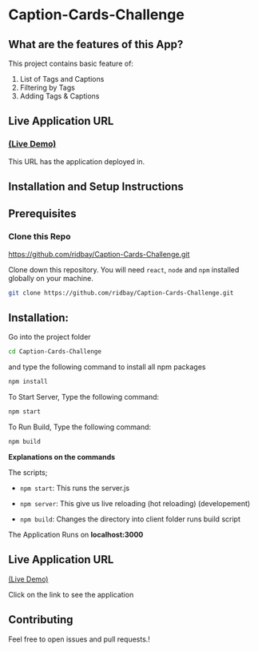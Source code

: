 
# Caption-Cards-Challenge

## What are the features of this App?

This project contains basic feature of:
1. List of Tags and Captions  
2. Filtering by Tags 
3. Adding Tags & Captions 


## Live Application URL

### [(Live Demo)](https://sleepy-booth-9e836c.netlify.com/)
This URL has the application deployed in.


## Installation and Setup Instructions

## Prerequisites

### Clone this Repo
https://github.com/ridbay/Caption-Cards-Challenge.git

Clone down this repository. You will need `react`, `node` and `npm` installed globally on your machine.  
```bash
git clone https://github.com/ridbay/Caption-Cards-Challenge.git
```


## Installation:

Go into the project folder 
```bash
cd Caption-Cards-Challenge
```

and type the following command to install all npm packages

```bash
npm install
```

To Start Server,  Type the following command:

```bash
npm start
```

To Run Build,  Type the following command:

```bash
npm build
```

 


**Explanations on the commands**

The scripts;

- `npm start`: This runs the server.js 

- `npm server`: This  give us live reloading (hot reloading) (developement)



- `npm build`: Changes the directory into client folder  runs build script


The Application Runs on **localhost:3000**

## Live Application URL

[(Live Demo)](https://sleepy-booth-9e836c.netlify.com/)

Click on the link to see the application

## Contributing

Feel free to open issues and pull requests.!

